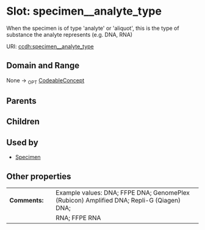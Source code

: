 
# Slot: specimen__analyte_type


When the specimen is of type 'analyte' or 'aliquot', this is the type of substance the analyte represents (e.g. DNA, RNA)

URI: [ccdh:specimen__analyte_type](https://example.org/ccdh/specimen__analyte_type)


## Domain and Range

None ->  <sub>OPT</sub> [CodeableConcept](CodeableConcept.md)

## Parents


## Children


## Used by

 * [Specimen](Specimen.md)

## Other properties

|  |  |  |
| --- | --- | --- |
| **Comments:** | | Example values: DNA; FFPE DNA; GenomePlex (Rubicon) Amplified DNA; Repli-G (Qiagen) DNA;  |
|  | | RNA; FFPE RNA |

